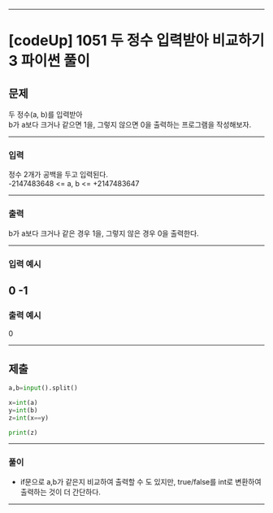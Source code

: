 
---


# [codeUp] 1051 두 정수 입력받아 비교하기3 파이썬 풀이



## 문제

두 정수(a, b)를 입력받아   
b가 a보다 크거나 같으면 1을, 그렇지 않으면 0을 출력하는 프로그램을 작성해보자.




---
### 입력 

정수 2개가 공백을 두고 입력된다.   
-2147483648 <= a, b <= +2147483647



---
### 출력   

b가 a보다 크거나 같은 경우 1을, 그렇지 않은 경우 0을 출력한다.


---
### 입력 예시

0 -1
---
### 출력 예시

0

---
제출
---
```python
a,b=input().split()

x=int(a)
y=int(b)
z=int(x==y)

print(z)
```
---
### 풀이
* if문으로 a,b가 같은지 비교하여 출력할 수 도 있지만,
true/false를 int로 변환하여 출력하는 것이 더 간단하다.

---
